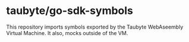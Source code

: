 # taubyte/go-sdk-symbols

This repository imports symbols exported by the Taubyte WebAseembly Virtual Machine.
It also, mocks outside of the VM.
